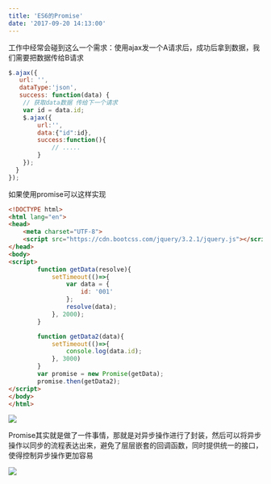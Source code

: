 ```yaml
---
title: 'ES6的Promise'
date: '2017-09-20 14:13:00'
---   
```

工作中经常会碰到这么一个需求：使用ajax发一个A请求后，成功后拿到数据，我们需要把数据传给B请求

```javascript
$.ajax({
   url: '',
   dataType:'json',
   success: function(data) {
    // 获取data数据 传给下一个请求
    var id = data.id;
    $.ajax({
        url:'',
        data:{"id":id},
        success:function(){
            // .....
        }
    });
  }
});
```
  

如果使用promise可以这样实现

```html
<!DOCTYPE html>
<html lang="en">
<head>
    <meta charset="UTF-8">
    <script src="https://cdn.bootcss.com/jquery/3.2.1/jquery.js"></script>
</head>
<body>
<script>
        function getData(resolve){
            setTimeout(()=>{
                var data = {
                    id: '001'
                };
                resolve(data);
            }, 2000);
        }

        function getData2(data){
            setTimeout(()=>{
                console.log(data.id);
            }, 3000)
        }
        var promise = new Promise(getData);
        promise.then(getData2);
</script>
</body>
</html>
```

![](https://img-blog.csdn.net/20170920141841706?watermark/2/text/aHR0cDovL2Jsb2cuY3Nkbi5uZXQveHV0b25nYmFv/font/5a6L5L2T/fontsize/400/fill/I0JBQkFCMA/dissolve/70/gravity/Center)

Promise其实就是做了一件事情，那就是对异步操作进行了封装，然后可以将异步操作以同步的流程表达出来，避免了层层嵌套的回调函数，同时提供统一的接口，使得控制异步操作更加容易

![](https://img-blog.csdn.net/20170920142730468?watermark/2/text/aHR0cDovL2Jsb2cuY3Nkbi5uZXQveHV0b25nYmFv/font/5a6L5L2T/fontsize/400/fill/I0JBQkFCMA/dissolve/70/gravity/Center)